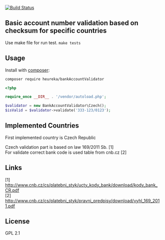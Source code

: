 [![Build Status](https://travis-ci.org/heureka/bank-account-validator.svg?branch=master)](https://travis-ci.org/heureka/bank-account-validator)

Basic account number validation based on checksum for specific countries
---------

Use make file for run test. `make tests`

Usage
-----

Install with [composer](https://getcomposer.org/):

```bash
composer require heureka/bankAccountValidator
```

```php
<?php

require_once __DIR__ . '/vendor/autoload.php';

$validator = new BankAccountValidator\Czech();
$isValid = $validator->validate('333-123/0123');

```

Implemented Countries
---------------------

First implemented country is Czech Republic

Czech validation part is based on law 169/2011 Sb. [1]  
For validate correct bank code is used table from cnb.cz [2]  
 

Links
-----
 
[1] http://www.cnb.cz/cs/platebni_styk/ucty_kody_bank/download/kody_bank_CR.pdf  
[2] http://www.cnb.cz/cs/platebni_styk/pravni_predpisy/download/vyhl_169_2011.pdf


License
-------

GPL 2.1
